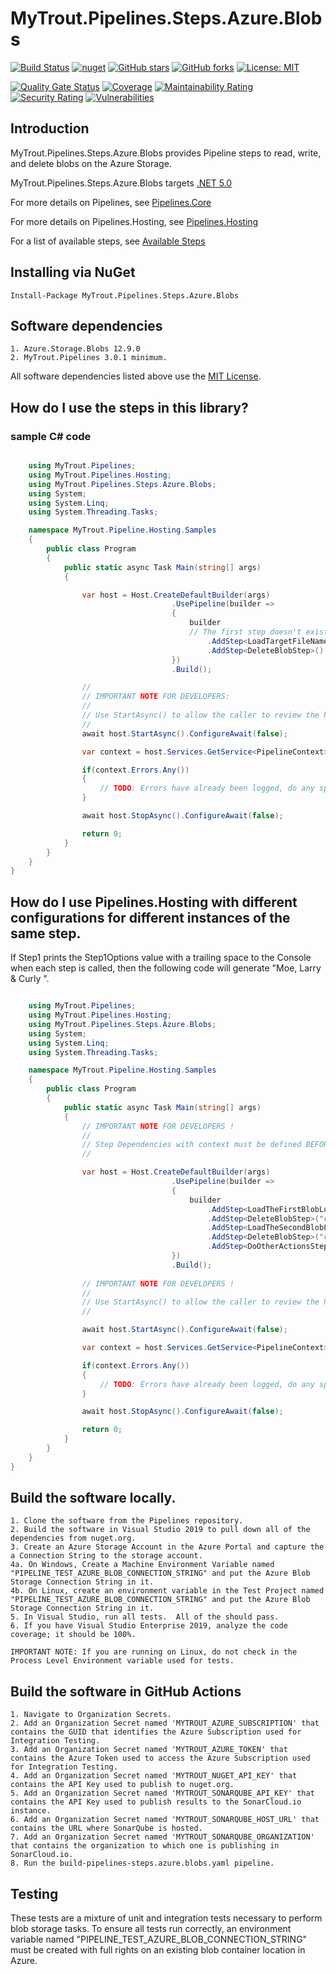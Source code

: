 # MyTrout.Pipelines.Steps.Azure.Blobs

[![Build Status](https://github.com/mytrout/Pipelines/actions/workflows/build-pipelines-steps-azure-blobs.yaml/badge.svg)](https://github.com/mytrout/Pipelines/actions/workflows/build-pipelines-steps-azure-blobs.yaml)
[![nuget](https://buildstats.info/nuget/MyTrout.Pipelines.Steps.Azure.Blobs?includePreReleases=true)](https://www.nuget.org/packages/MyTrout.Pipelines.Steps.Azure.Blobs/)
[![GitHub stars](https://img.shields.io/github/stars/mytrout/Pipelines.svg)](https://github.com/mytrout/Pipelines/stargazers)
[![GitHub forks](https://img.shields.io/github/forks/mytrout/Pipelines.svg)](https://github.com/mytrout/Pipelines/network)
[![License: MIT](https://img.shields.io/github/license/mytrout/Pipelines.svg)](https://licenses.nuget.org/MIT)

[![Quality Gate Status](https://sonarcloud.io/api/project_badges/measure?project=Pipelines.Steps.Azure.Blobs&metric=alert_status)](https://sonarcloud.io/dashboard?id=Pipelines.Steps.Azure.Blobs)
[![Coverage](https://sonarcloud.io/api/project_badges/measure?project=Pipelines.Steps.Azure.Blobs&metric=coverage)](https://sonarcloud.io/dashboard?id=Pipelines.Steps.Azure.Blobs)
[![Maintainability Rating](https://sonarcloud.io/api/project_badges/measure?project=Pipelines.Steps.Azure.Blobs&metric=sqale_rating)](https://sonarcloud.io/dashboard?id=Pipelines.Steps.Azure.Blobs)
[![Security Rating](https://sonarcloud.io/api/project_badges/measure?project=Pipelines.Steps.Azure.Blobs&metric=security_rating)](https://sonarcloud.io/dashboard?id=Pipelines.Steps.Azure.Blobs)
[![Vulnerabilities](https://sonarcloud.io/api/project_badges/measure?project=Pipelines.Steps.Azure.Blobs&metric=vulnerabilities)](https://sonarcloud.io/dashboard?id=Pipelines.Steps.Azure.Blobs)


## Introduction
MyTrout.Pipelines.Steps.Azure.Blobs provides Pipeline steps to read, write, and delete blobs on the Azure Storage.

MyTrout.Pipelines.Steps.Azure.Blobs targets [.NET 5.0](https://dotnet.microsoft.com/download/dotnet/5.0)

For more details on Pipelines, see [Pipelines.Core](../../../Core/README.md)

For more details on Pipelines.Hosting, see [Pipelines.Hosting](../../../Hosting/README.md)

For a list of available steps, see [Available Steps](../../README.md)

## Installing via NuGet

    Install-Package MyTrout.Pipelines.Steps.Azure.Blobs

## Software dependencies

    1. Azure.Storage.Blobs 12.9.0
    2. MyTrout.Pipelines 3.0.1 minimum.

All software dependencies listed above use the [MIT License](https://licenses.nuget.org/MIT).

## How do I use the steps in this library?

### sample C# code

```csharp

    using MyTrout.Pipelines;
    using MyTrout.Pipelines.Hosting;
    using MyTrout.Pipelines.Steps.Azure.Blobs;
    using System;
    using System.Linq;
    using System.Threading.Tasks;

    namespace MyTrout.Pipeline.Hosting.Samples
    {
        public class Program
        {
            public static async Task Main(string[] args)
            {

                var host = Host.CreateDefaultBuilder(args)
                                    .UsePipeline(builder => 
                                    {
                                        builder
                                        // The first step doesn't exist and  must be user-provided.
                                            .AddStep<LoadTargetFileNameStep>()
                                            .AddStep<DeleteBlobStep>()
                                    })
                                    .Build();

                //
                // IMPORTANT NOTE FOR DEVELOPERS:
                // 
                // Use StartAsync() to allow the caller to review the PipelineContext after execution.
                //
                await host.StartAsync().ConfigureAwait(false);

                var context = host.Services.GetService<PipelineContext>();

                if(context.Errors.Any())
                {
                    // TODO: Errors have already been logged, do any special error processing here.
                }

                await host.StopAsync().ConfigureAwait(false);

                return 0;
            }
        }
    }
}

```

## How do I use Pipelines.Hosting with different configurations for different instances of the same step.

If Step1 prints the Step1Options value with a trailing space to the Console when each step is called, then the following code will generate "Moe, Larry & Curly ".

```csharp

    using MyTrout.Pipelines;
    using MyTrout.Pipelines.Hosting;
    using MyTrout.Pipelines.Steps.Azure.Blobs;
    using System;
    using System.Linq;
    using System.Threading.Tasks;

    namespace MyTrout.Pipeline.Hosting.Samples
    {
        public class Program
        {
            public static async Task Main(string[] args)
            {
                // IMPORTANT NOTE FOR DEVELOPERS !
                // 
                // Step Dependencies with context must be defined BEFORE UsePipelines() to load the dependencies correctly.
                //

                var host = Host.CreateDefaultBuilder(args)
                                    .UsePipeline(builder => 
                                    {
                                        builder
                                            .AddStep<LoadTheFirstBlobLocationStep>()
                                            .AddStep<DeleteBlobStep>("context-A")
                                            .AddStep<LoadTheSecondBlobLocationStep>()
                                            .AddStep<DeleteBlobStep>("context-B")
                                            .AddStep<DoOtherActionsStep>()
                                    })
                                    .Build();
                
                // IMPORTANT NOTE FOR DEVELOPERS !
                // 
                // Use StartAsync() to allow the caller to review the PipelineContext after execution.
                //

                await host.StartAsync().ConfigureAwait(false);

                var context = host.Services.GetService<PipelineContext>();

                if(context.Errors.Any())
                {
                    // TODO: Errors have already been logged, do any special error processing here.
                }

                await host.StopAsync().ConfigureAwait(false);

                return 0;
            }
        }
    }
}
```

## Build the software locally.
    1. Clone the software from the Pipelines repository.
    2. Build the software in Visual Studio 2019 to pull down all of the dependencies from nuget.org.
    3. Create an Azure Storage Account in the Azure Portal and capture the a Connection String to the storage account.
    4a. On Windows, Create a Machine Environment Variable named "PIPELINE_TEST_AZURE_BLOB_CONNECTION_STRING" and put the Azure Blob Storage Connection String in it.
    4b. On Linux, create an environment variable in the Test Project named "PIPELINE_TEST_AZURE_BLOB_CONNECTION_STRING" and put the Azure Blob Storage Connection String in it.
    5. In Visual Studio, run all tests.  All of the should pass.
    6. If you have Visual Studio Enterprise 2019, analyze the code coverage; it should be 100%.
    
    IMPORTANT NOTE: If you are running on Linux, do not check in the Process Level Environment variable used for tests.

## Build the software in GitHub Actions
    1. Navigate to Organization Secrets.
    2. Add an Organization Secret named 'MYTROUT_AZURE_SUBSCRIPTION' that contains the GUID that identifies the Azure Subscription used for Integration Testing.
    3. Add an Organization Secret named 'MYTROUT_AZURE_TOKEN' that contains the Azure Token used to access the Azure Subscription used for Integration Testing.
    4. Add an Organization Secret named 'MYTROUT_NUGET_API_KEY' that contains the API Key used to publish to nuget.org.
    5. Add an Organization Secret named 'MYTROUT_SONARQUBE_API_KEY' that contains the API Key used to publish results to the SonarCloud.io instance.
    6. Add an Organization Secret named 'MYTROUT_SONARQUBE_HOST_URL' that contains the URL where SonarQube is hosted.
    7. Add an Organization Secret named 'MYTROUT_SONARQUBE_ORGANIZATION' that contains the organization to which one is publishing in SonarCloud.io.
    8. Run the build-pipelines-steps.azure.blobs.yaml pipeline.

## Testing
These tests are a mixture of unit and integration tests necessary to perform blob storage tasks.
To ensure all tests run correctly, an environment variable named "PIPELINE_TEST_AZURE_BLOB_CONNECTION_STRING" must be created with full rights on an existing blob container location in Azure.
